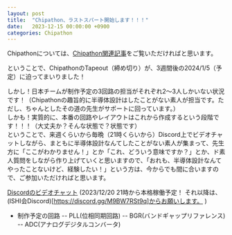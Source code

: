 ```yaml
---
layout: post
title:  "Chipathon、ラストスパート開始します！！！"
date:   2023-12-15 00:00:00 +0900
categories: Chipathon
---
```


Chipathonについては、[Chipathon関連記事](https://ishi-kai.org/categories.html#h-Chipathon)をご覧いただければと思います。  

ということで、ChipathonのTapeout（締め切り）が、3週間後の2024/1/5（予定）に迫ってまいりました！  

しかし！日本チームが制作予定の3回路の担当がそれぞれ2～3人しかいない状況です！（Chipathonの趣旨的に半導体設計はしたことがない素人が担当です。ただし、ちゃんとしたその道の先生がサポートに回っています。）  
しかも！実質的に、本番の回路やレイアウトはこれから作成するという段階です！！！（大丈夫か？そんな状態で？状態です）  
ということで、来週くらいから毎晩（21時くらいから）Discord上でビデオチャットしながら、まともに半導体設計なんてしたことがない素人が集まって、先生方に「ここがわかりません！」とか「これ、どういう意味ですか？」とか、ド素人質問をしながら作り上げていくと思いますので、「おれも、半導体設計なんてやったことないけど、経験したい！」という方は、今からでも間に合いますので、ご参加いただければと思います。

[Discordのビデオチャット](https://discord.gg/97fmd87Y) (2023/12/20 21時から本格稼働予定！ それ以降は、(ISHI会Discord)[https://discord.gg/M9BW7RSt9q]からお願いします。 )

- 制作予定の回路
-- PLL(位相同期回路)
-- BGR(バンドギャップリファレンス)
-- ADC(アナログデジタルコンバータ)
